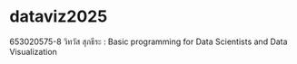 # dataviz2025
653020575-8 วิทวัส สุภธีระ : Basic programming for Data Scientists and Data Visualization
